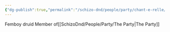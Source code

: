 ```yaml
---
{"dg-publish":true,"permalink":"/schizo-dnd/people/party/chant-e-relle/"}
---
```



Femboy druid
Member of[[SchizoDnd/People/Party/The Party\|The Party]]